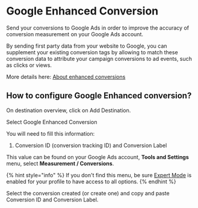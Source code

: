 # Google Enhanced Conversion

Send your conversions to Google Ads in order to improve the accuracy of conversion measurement on your Google Ads account.

By sending first party data from your website to Google, you can supplement your existing conversion tags by allowing to match these conversion data to attribute your campaign conversions to ad events, such as clicks or views.

More details here: [About enhanced conversions](https://support.google.com/google-ads/answer/9888656)

## How to configure Google Enhanced conversion?

On destination overview, click on Add Destination.

Select Google Enhanced Conversion

You will need to fill this information:

1. Conversion ID (conversion tracking ID) and Conversion Label

This value can be found on your Google Ads account, **Tools and Settings** menu, select **Measurement / Conversions**.

{% hint style="info" %}
If you don't find this menu, be sure [Expert Mode](https://support.google.com/google-ads/answer/9520605?hl=en) is enabled for your profile to have access to all options.
{% endhint %}

Select the conversion created (or create one) and copy and paste Conversion ID and Conversion Label.







